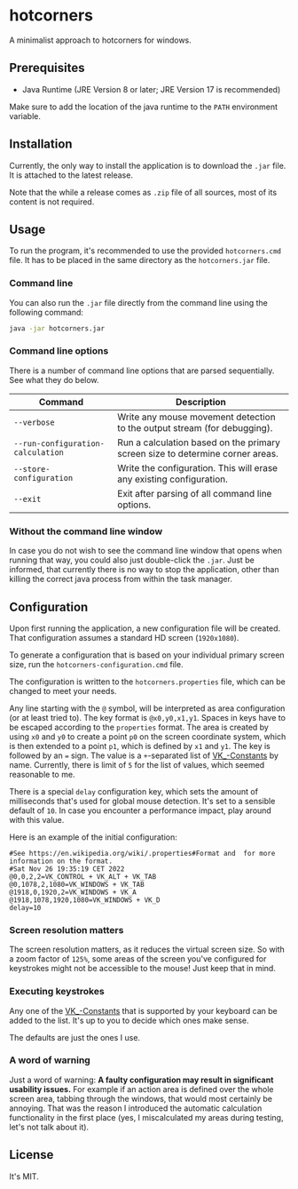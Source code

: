 # hotcorners

A minimalist approach to hotcorners for windows.

## Prerequisites

- Java Runtime (JRE Version 8 or later; JRE Version 17 is recommended)

Make sure to add the location of the java runtime to the `PATH` environment variable.

## Installation

Currently, the only way to install the application is to download the `.jar` file. It is attached to the latest release.

Note that the while a release comes as `.zip` file of all sources, most of its content is not required.

## Usage

To run the program, it's recommended to use the provided `hotcorners.cmd` file. It has to be placed in the same
directory as the `hotcorners.jar` file.

### Command line

You can also run the `.jar` file directly from the command line using the following command:

```cmd
java -jar hotcorners.jar
```

### Command line options

There is a number of command line options that are parsed sequentially. See what they do below.

| Command                           | Description                                                                   |
|-----------------------------------|-------------------------------------------------------------------------------|
| `--verbose`                       | Write any mouse movement detection to the output stream (for debugging).      |
| `--run-configuration-calculation` | Run a calculation based on the primary screen size to determine corner areas. |
| `--store-configuration`           | Write the configuration. This will erase any existing configuration.          |
| `--exit`                          | Exit after parsing of all command line options.                               |

### Without the command line window

In case you do not wish to see the command line window that opens when running that way, you could also just
double-click the `.jar`. Just be informed, that currently there is no way to stop the application, other than killing
the correct java process from within the task manager.

## Configuration

Upon first running the application, a new configuration file will be created. That configuration assumes a standard HD
screen (`1920x1080`).

To generate a configuration that is based on your individual primary screen size, run the `hotcorners-configuration.cmd`
file.

The configuration is written to the `hotcorners.properties` file, which can be changed to meet your needs.

Any line starting with the `@` symbol, will be interpreted as area configuration (or at least tried to). The key format
is `@x0,y0,x1,y1`. Spaces in keys have to be escaped according to the `properties` format. The area is created by
using `x0` and `y0` to create a point `p0` on the screen coordinate system, which is then extended to a point `p1`,
which is defined by `x1` and `y1`. The key is followed by an `=` sign. The value is a `+`-separated list
of [VK_-Constants](https://docs.oracle.com/javase/7/docs/api/java/awt/event/KeyEvent.html#field_summary) by name.
Currently, there is limit of `5` for the list of values, which seemed reasonable to me.

There is a special `delay` configuration key, which sets the amount of milliseconds that's used for global mouse
detection. It's set to a sensible default of `10`. In case you encounter a performance impact, play around with this
value.

Here is an example of the initial configuration:

```properties
#See https://en.wikipedia.org/wiki/.properties#Format and  for more information on the format.
#Sat Nov 26 19:35:19 CET 2022
@0,0,2,2=VK_CONTROL + VK_ALT + VK_TAB
@0,1078,2,1080=VK_WINDOWS + VK_TAB
@1918,0,1920,2=VK_WINDOWS + VK_A
@1918,1078,1920,1080=VK_WINDOWS + VK_D
delay=10

```

### Screen resolution matters

The screen resolution matters, as it reduces the virtual screen size. So with a zoom factor of `125%`, some areas of the
screen you've configured for keystrokes might not be accessible to the mouse! Just keep that in mind.

### Executing keystrokes

Any one of the [VK_-Constants](https://docs.oracle.com/javase/7/docs/api/java/awt/event/KeyEvent.html#field_summary)
that is supported by your keyboard can be added to the list. It's up to you to decide which ones make sense.

The defaults are just the ones I use.

### A word of warning

Just a word of warning: **A faulty configuration may result in significant usability issues.** For example if an action
area is defined over the whole screen area, tabbing through the windows, that would most certainly be annoying. That
was the reason I introduced the automatic calculation functionality in the first place (yes, I miscalculated my areas
during testing, let's not talk about it).

## License

It's MIT.
